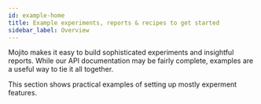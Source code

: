 ```yaml
---
id: example-home
title: Example experiments, reports & recipes to get started
sidebar_label: Overview
---
```

Mojito makes it easy to build sophisticated experiments and insightful reports. While our API documentation may be fairly complete, examples are a useful way to tie it all together. 

This section shows practical examples of setting up mostly experment features.
